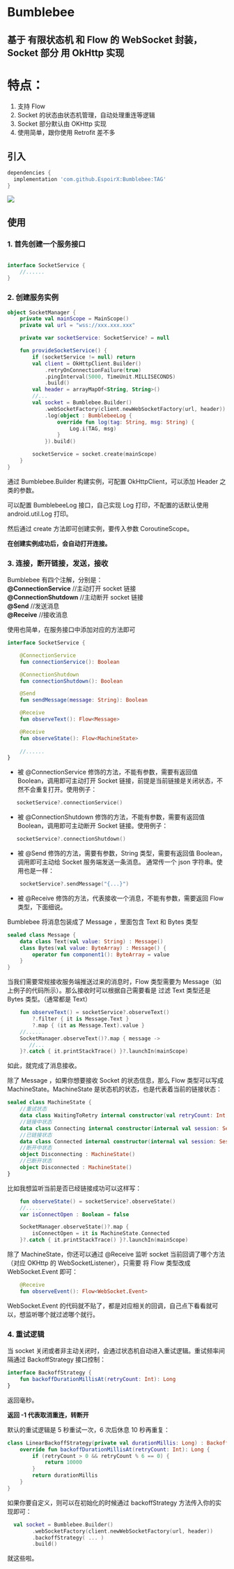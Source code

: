 # Bumblebee
## 基于 有限状态机 和 Flow 的 WebSocket 封装，Socket 部分 用 OkHttp 实现

# 特点：
1. 支持 Flow
2. Socket 的状态由状态机管理，自动处理重连等逻辑
3. Socket 部分默认由 OKHttp 实现
4. 使用简单，跟你使用 Retrofit 差不多

## 引入
```groovy
dependencies {
  implementation 'com.github.EspoirX:Bumblebee:TAG'
}
```
[![](https://jitpack.io/v/EspoirX/Bumblebee.svg)](https://jitpack.io/#EspoirX/Bumblebee)

## 使用
### 1. 首先创建一个服务接口
```kotlin

interface SocketService {
    //......
}
```

### 2. 创建服务实例
```kotlin
object SocketManager {
    private val mainScope = MainScope()
    private val url = "wss://xxx.xxx.xxx"

    private var socketService: SocketService? = null

    fun provideSocketService() {
        if (socketService != null) return
        val client = OkHttpClient.Builder()
            .retryOnConnectionFailure(true)
            .pingInterval(5000, TimeUnit.MILLISECONDS)
            .build()
        val header = arrayMapOf<String, String>()
        //...
        val socket = Bumblebee.Builder()
            .webSocketFactory(client.newWebSocketFactory(url, header))
            .log(object : BumblebeeLog {
                override fun log(tag: String, msg: String) {
                    Log.i(TAG, msg)
                }
            }).build()

        socketService = socket.create(mainScope)
    }
}
```
通过 Bumblebee.Builder 构建实例，可配置 OkHttpClient，可以添加 Header 之类的参数。  

可以配置 BumblebeeLog 接口，自己实现 Log 打印，不配置的话默认使用 android.util.Log 打印。

然后通过 create 方法即可创建实例，要传入参数 CoroutineScope。

**在创建实例成功后，会自动打开连接。**

### 3. 连接，断开链接，发送，接收
Bumblebee 有四个注解，分别是：  
**@ConnectionService**   //主动打开 socket 链接  
**@ConnectionShutdown**  //主动断开 socket 链接  
**@Send**                //发送消息  
**@Receive**             //接收消息

使用也简单，在服务接口中添加对应的方法即可
```kotlin
interface SocketService {

    @ConnectionService
    fun connectionService(): Boolean

    @ConnectionShutdown
    fun connectionShutdown(): Boolean

    @Send
    fun sendMessage(message: String): Boolean

    @Receive
    fun observeText(): Flow<Message>

    @Receive
    fun observeState(): Flow<MachineState>
    
    //......
}
```
- 被 @ConnectionService 修饰的方法，不能有参数，需要有返回值 Boolean，调用即可主动打开 Socket 链接，前提是当前链接是关闭状态，不然不会重复打开。使用例子：
```kotlin
   socketService?.connectionService()
```

- 被 @ConnectionShutdown 修饰的方法，不能有参数，需要有返回值 Boolean，调用即可主动断开 Socket 链接。使用例子：
```kotlin
   socketService?.connectionShutdown()
```

- 被 @Send 修饰的方法，需要有参数，String 类型，需要有返回值 Boolean，调用即可主动给 Socket 服务端发送一条消息。
通常传一个 json 字符串。使用也是一样：
```kotlin
    socketService?.sendMessage("{...}")
```

- 被 @Receive 修饰的方法，代表接收一个消息，不能有参数，需要返回 Flow 类型，下面细说。

Bumblebee 将消息包装成了 Message ，里面包含 Text 和 Bytes 类型

```kotlin
sealed class Message {
    data class Text(val value: String) : Message()
    class Bytes(val value: ByteArray) : Message() {
        operator fun component1(): ByteArray = value
    }
}
```

当我们需要常规接收服务端推送过来的消息时，Flow 类型需要为 Message（如上例子的代码所示）。那么接收时可以根据自己需要看是
过滤 Text 类型还是 Bytes 类型。（通常都是 Text）
```kotlin
    fun observeText() = socketService?.observeText()
        ?.filter { it is Message.Text }
        ?.map { (it as Message.Text).value }
    //......
    SocketManager.observeText()?.map { message ->
       //... 
    }?.catch { it.printStackTrace() }?.launchIn(mainScope)
```
如此，就完成了消息接收。

除了 Message ，如果你想要接收 Socket 的状态信息，那么 Flow 类型可以写成 MachineState。MachineState 
是状态机的状态，也是代表着当前的链接状态：
```kotlin
sealed class MachineState {
    //重试状态
    data class WaitingToRetry internal constructor(val retryCount: Int, val retryInMillis: Long, ) : MachineState()
    //链接中状态
    data class Connecting internal constructor(internal val session: Session, val retryCount: Int, ) : MachineState()
    //已链接状态
    data class Connected internal constructor(internal val session: Session) : MachineState()
    //断开中状态
    object Disconnecting : MachineState()
    //已断开状态
    object Disconnected : MachineState()
}
```
比如我想监听当前是否已经链接成功可以这样写：
```kotlin
    fun observeState() = socketService?.observeState()
    //......
    var isConnectOpen : Boolean = false

    SocketManager.observeState()?.map {
        isConnectOpen = it is MachineState.Connected
    }?.catch { it.printStackTrace() }?.launchIn(mainScope)
```

除了 MachineState，你还可以通过 @Receive 监听 socket 当前回调了哪个方法（对应 OKHttp 的 WebSocketListener），只需要
将 Flow 类型改成 WebSocket.Event 即可：
```kotlin
    @Receive
    fun observeEvent(): Flow<WebSocket.Event>
```
WebSocket.Event 的代码就不贴了，都是对应相关的回调，自己点下看看就可以，想监听哪个就过滤哪个就行。

### 4. 重试逻辑
当 socket 关闭或者非主动关闭时，会通过状态机自动进入重试逻辑。重试频率间隔通过 BackoffStrategy 接口控制：
```kotlin
interface BackoffStrategy {
    fun backoffDurationMillisAt(retryCount: Int): Long
}
```
返回毫秒。  

**返回 -1 代表取消重连，转断开**

默认的重试逻辑是 5 秒重试一次，6 次后休息 10 秒再重复：
```kotlin
class LinearBackoffStrategy(private val durationMillis: Long) : BackoffStrategy {
    override fun backoffDurationMillisAt(retryCount: Int): Long {
        if (retryCount > 0 && retryCount % 6 == 0) {
            return 10000
        }
        return durationMillis
    }
}
```

如果你要自定义，则可以在初始化的时候通过 backoffStrategy 方法传入你的实现即可：
```kotlin
  val socket = Bumblebee.Builder()
        .webSocketFactory(client.newWebSocketFactory(url, header))
        .backoffStrategy( ... )
        .build()
```

就这些啦。
